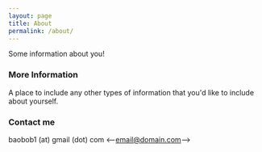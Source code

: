 ```yaml
---
layout: page
title: About
permalink: /about/
---
```


Some information about you!

### More Information

A place to include any other types of information that you'd like to include about yourself.

### Contact me
baobob1 (at) gmail (dot) com
<--[email@domain.com](mailto:email@domain.com)-->
